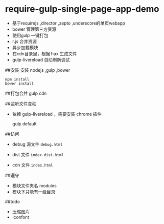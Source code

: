 # require-gulp-single-page-app-demo

- 基于requirejs ,director ,zepto ,underscore的单页webapp
- bower 管理第三方资源
- 使用gulp 一键打包
- r.js 合并资源
- 异步加载模块
- 在cdn目录里，根据 hax 生成文件
- gulp-livereload 自动刷新调试



##安装
    安装 nodejs ,gulp ,bower

    npm install
    bower install

##打包合并
    gulp cdn

##监听文件变动
- 依赖 gulp-livereload ，需要安装 chrome 插件


    gulp default


##访问
- debug 源文件
`
  debug.html
`
- dist 文件
` index.dist.html `

- cdn 文件
`index.html`

##遵守
- 模块文件夹名 modules
- 模块下只能有一级目录


##todo

- 压缩图片
- Iconfont
